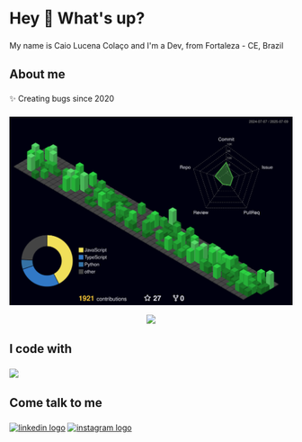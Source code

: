 <h1 align="left">Hey 👋 What's up?</h1>

###

<p align="left">My name is Caio Lucena Colaço and I'm a Dev, from Fortaleza - CE, Brazil</p>

###

<h2 align="left">About me</h2>

###

<p align="left">✨ Creating bugs since 2020<br>

###

![Status](./profile-3d-contrib/profile-night-green.svg)

<div align="center" >
     <img src="https://github-profile-trophy.vercel.app/?username=CaioLuColaco&row=1&column=6&theme=flat&margin-w=15&margin-h=15"/>
</div>

###

<h2 align="left">I code with</h2>

###

<a href="https://skillicons.dev"   >
  <img src="https://skillicons.dev/icons?i=git,vscode,javascript,typescript,css,html,react,next,tailwind,sass,nodejs,express,nest,docker,figma,github,materialui,linux,postman,vercel,bootstrap,mongodb,postgres,mysql" />
</a>

###

<h2 align="left">Come talk to me</h2>

###

<div align="left">
  <a href="https://www.linkedin.com/in/caiolucenacolaco/" target="_blank"><img src="https://raw.githubusercontent.com/maurodesouza/profile-readme-generator/master/src/assets/icons/social/linkedin/default.svg" width="52" height="40" alt="linkedin logo"  /><a/>
  <a href="https://www.instagram.com/caio_colaco/" target="_blank"><img src="https://raw.githubusercontent.com/maurodesouza/profile-readme-generator/master/src/assets/icons/social/instagram/default.svg" width="52" height="40" alt="instagram logo"  /><a/>
</div>

###

